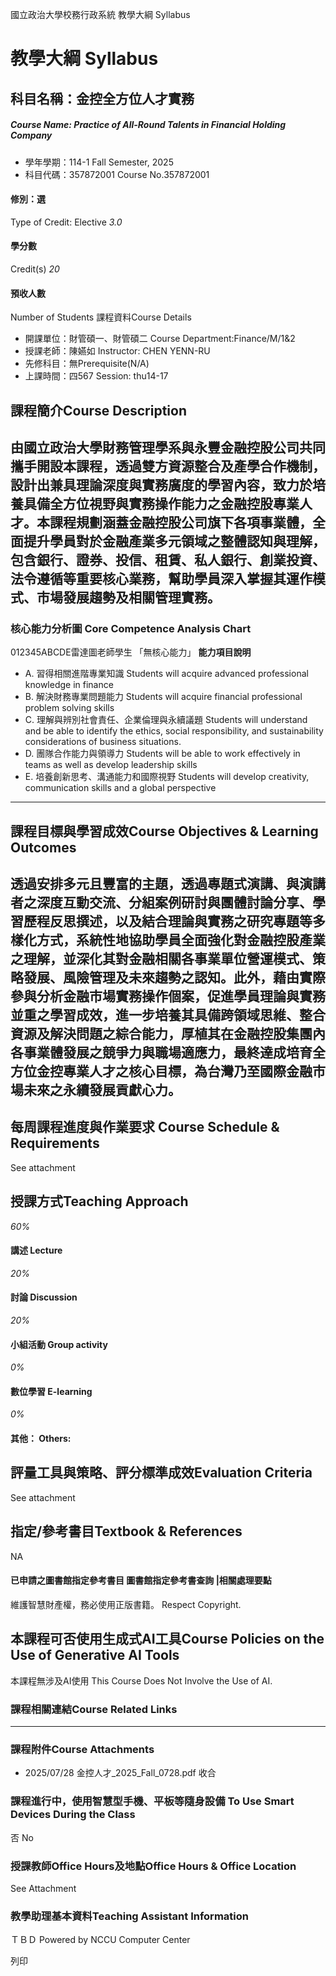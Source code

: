 國立政治大學校務行政系統 教學大綱 Syllabus
# 教學大綱 Syllabus
##  科目名稱：金控全方位人才實務
#####  Course Name: Practice of All-Round Talents in Financial Holding Company
  * 學年學期：114-1 Fall Semester, 2025 
  * 科目代碼：357872001 Course No.357872001


#### 修別：選
Type of Credit: Elective 
_3.0_
#### 學分數
Credit(s)
_20_
#### 預收人數
Number of Students
課程資料Course Details
  * 開課單位：財管碩一、財管碩二 Course Department:Finance/M/1&2 
  * 授課老師：陳嬿如 Instructor: CHEN YENN-RU 
  * 先修科目：無Prerequisite(N/A)
  * 上課時間：四567 Session: thu14-17


##  課程簡介Course Description
由國立政治大學財務管理學系與永豐金融控股公司共同攜手開設本課程，透過雙方資源整合及產學合作機制，設計出兼具理論深度與實務廣度的學習內容，致力於培養具備全方位視野與實務操作能力之金融控股專業人才。本課程規劃涵蓋金融控股公司旗下各項事業體，全面提升學員對於金融產業多元領域之整體認知與理解，包含銀行、證券、投信、租賃、私人銀行、創業投資、法令遵循等重要核心業務，幫助學員深入掌握其運作模式、市場發展趨勢及相關管理實務。  
---  
###  核心能力分析圖 Core Competence Analysis Chart
012345ABCDE雷達圖老師學生
「無核心能力」 
**能力項目說明**
  * A. 習得相關進階專業知識 Students will acquire advanced professional knowledge in finance
  * B. 解決財務專業問題能力 Students will acquire financial professional problem solving skills
  * C. 理解與辨別社會責任、企業倫理與永續議題 Students will understand and be able to identify the ethics, social responsibility, and sustainability considerations of business situations.
  * D. 團隊合作能力與領導力 Students will be able to work effectively in teams as well as develop leadership skills
  * E. 培養創新思考、溝通能力和國際視野 Students will develop creativity, communication skills and a global perspective


* * *
##  課程目標與學習成效Course Objectives & Learning Outcomes 
透過安排多元且豐富的主題，透過專題式演講、與演講者之深度互動交流、分組案例研討與團體討論分享、學習歷程反思撰述，以及結合理論與實務之研究專題等多樣化方式，系統性地協助學員全面強化對金融控股產業之理解，並深化其對金融相關各事業單位營運模式、策略發展、風險管理及未來趨勢之認知。此外，藉由實際參與分析金融市場實務操作個案，促進學員理論與實務並重之學習成效，進一步培養其具備跨領域思維、整合資源及解決問題之綜合能力，厚植其在金融控股集團內各事業體發展之競爭力與職場適應力，最終達成培育全方位金控專業人才之核心目標，為台灣乃至國際金融市場未來之永續發展貢獻心力。  
---  
##  每周課程進度與作業要求 Course Schedule & Requirements
See attachment
##  授課方式Teaching Approach
_60%_
####  講述 Lecture
_20%_
####  討論 Discussion
_20%_
####  小組活動 Group activity
_0%_
####  數位學習 E-learning
_0%_
####  其他： Others:
##  評量工具與策略、評分標準成效Evaluation Criteria
See attachment
##  指定/參考書目Textbook & References
NA
####  已申請之圖書館指定參考書目  圖書館指定參考書查詢 |相關處理要點
維護智慧財產權，務必使用正版書籍。 Respect Copyright.
##  本課程可否使用生成式AI工具Course Policies on the Use of Generative AI Tools
本課程無涉及AI使用 This Course Does Not Involve the Use of AI.
###  課程相關連結Course Related Links
* * *
###  課程附件Course Attachments
  * 2025/07/28 金控人才_2025_Fall_0728.pdf  收合 


###  課程進行中，使用智慧型手機、平板等隨身設備 To Use Smart Devices During the Class
否  No
###  授課教師Office Hours及地點Office Hours & Office Location
See Attachment
###  教學助理基本資料Teaching Assistant Information
ＴＢＤ
Powered by NCCU Computer Center
  
列印
